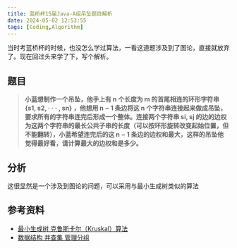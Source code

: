 ```yaml
---
title: 蓝桥杯15届Java-A组吊坠题目解析
date: 2024-05-02 12:53:55
tags: [Coding,Algorithm]
---
```


当时考蓝桥杯的时候，也没怎么学过算法，一看这道题涉及到了图论，直接就放弃了。现在回过头来学了下，写个解析。
<!--more-->

## 题目
> **小蓝想制作一个吊坠，他手上有 n 个长度为 m 的首尾相连的环形字符串{s1, s2, · · · , sn} ，他想用 n − 1 条边将这 n 个字符串连接起来做成吊坠，要求所有的字符串连完后形成一个整体。连接两个字符串 si, sj 的边的边权为这两个字符串的最长公共子串的长度（可以按环形旋转改变起始位置，但不能翻转），小蓝希望连完后的这 n − 1 条边的边权和最大，这样的吊坠他觉得最好看，请计算最大的边权和是多少。**
## 分析
这很显然是一个涉及到图论的问题，可以采用与最小生成树类似的算法



## 参考资料
- [最小生成树 克鲁斯卡尔（Kruskal）算法](https://zhuanlan.zhihu.com/p/337447019)
- [数据结构 并查集 管理分组](https://zhuanlan.zhihu.com/p/337189700)
